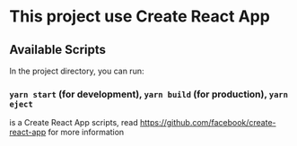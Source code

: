 # This project use Create React App

## Available Scripts

In the project directory, you can run:

### `yarn start` (for development), `yarn build` (for production), `yarn eject`

is a Create React App scripts, read https://github.com/facebook/create-react-app for more information
